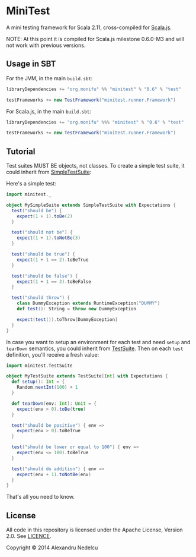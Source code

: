 # MiniTest

A mini testing framework for Scala 2.11,
cross-compiled for [Scala.js](http://www.scala-js.org/).

NOTE: At this point it is compiled for Scala.js milestone 0.6.0-M3 and will
not work with previous versions.

## Usage in SBT

For the JVM, in the main `build.sbt`:

```scala
libraryDependencies += "org.monifu" %% "minitest" % "0.6" % "test"

testFrameworks += new TestFramework("minitest.runner.Framework")
```

For Scala.js, in the main `build.sbt`:

```scala
libraryDependencies += "org.monifu" %%% "minitest" % "0.6" % "test"

testFrameworks += new TestFramework("minitest.runner.Framework")
```

## Tutorial

Test suites MUST BE objects, not classes. To create a simple test suite, it could
inherit from [SimpleTestSuite](shared/main/scala/minitest/SimpleTestSuite.scala):

Here's a simple test:

```scala
import minitest._

object MySimpleSuite extends SimpleTestSuite with Expectations {
  test("should be") {
    expect(1 + 1).toBe(2)
  }

  test("should not be") {
    expect(1 + 1).toNotBe(3)
  }

  test("should be true") {
    expect(1 + 1 == 2).toBeTrue
  }

  test("should be false") {
    expect(1 + 1 == 3).toBeFalse
  }

  test("should throw") {
    class DummyException extends RuntimeException("DUMMY")
    def test(): String = throw new DummyException

    expect(test()).toThrow[DummyException]
  }
}
```

In case you want to setup an environment for each test and need `setup` and
`tearDown` semantics, you could inherit from
[TestSuite](shared/main/scala/minitest/TestSuite.scala). Then on each `test` definition,
you'll receive a fresh value:

```scala
import minitest.TestSuite

object MyTestSuite extends TestSuite[Int] with Expectations {
  def setup(): Int = {
    Random.nextInt(100) + 1
  }

  def tearDown(env: Int): Unit = {
    expect(env > 0).toBe(true)
  }

  test("should be positive") { env =>
    expect(env > 0).toBeTrue
  }

  test("should be lower or equal to 100") { env =>
    expect(env <= 100).toBeTrue
  }

  test("should do addition") { env =>
    expect(env + 1).toNotBe(env)
  }
}
```

That's all you need to know.

## License

All code in this repository is licensed under the Apache License, Version 2.0.
See [LICENCE](./LICENSE).

Copyright &copy; 2014 Alexandru Nedelcu

